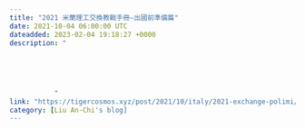 ```yaml
---
title: "2021 米蘭理工交換教戰手冊—出國前準備篇"
date: 2021-10-04 06:00:00 UTC
dateadded: 2023-02-04 19:18:27 +0000
description: "
    
      
      
        
        
           "
link: "https://tigercosmos.xyz/post/2021/10/italy/2021-exchange-polimi/"
category: [Liu An-Chi's blog]
---
```

